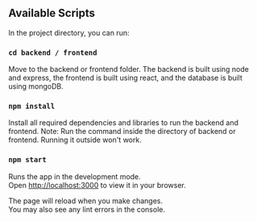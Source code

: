 ## Available Scripts

In the project directory, you can run:

### `cd backend / frontend`

Move to the backend or frontend folder. The backend is built using node and express,
the frontend is built using react, and the database is built using mongoDB.

### `npm install`

Install all required dependencies and libraries to run the backend and frontend.
Note: Run the command inside the directory of backend or frontend. Running it outside won't work.

### `npm start`

Runs the app in the development mode.\
Open [http://localhost:3000](http://localhost:3000) to view it in your browser.

The page will reload when you make changes.\
You may also see any lint errors in the console.
